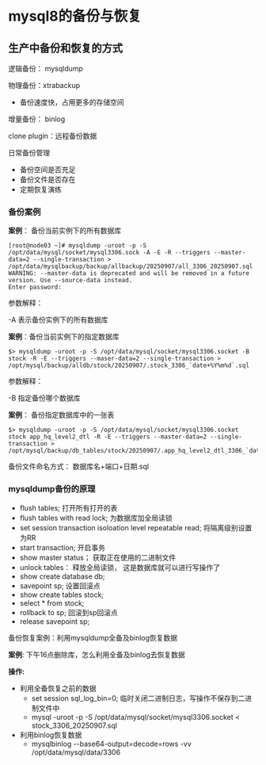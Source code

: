 # mysql8的备份与恢复



## 生产中备份和恢复的方式

逻辑备份： mysqldump

物理备份：xtrabackup

* 备份速度快，占用更多的存储空间

增量备份： binlog

clone plugin：远程备份数据



日常备份管理

* 备份空间是否充足
* 备份文件是否存在
* 定期恢复演练



### 备份案例

**案例**： 备份当前实例下的所有数据库

```shell
[root@node03 ~]# mysqldump -uroot -p -S /opt/data/mysql/socket/mysql3306.sock -A -E -R --triggers --master-data=2 --single-transaction > /opt/data/mysqlbackup/backup/allbackup/20250907/all_3306_20250907.sql
WARNING: --master-data is deprecated and will be removed in a future version. Use --source-data instead.
Enter password: 

```

参数解释：

-A 表示备份实例下的所有数据库



**案例**：备份当前实例下的指定数据库

```shell
$> mysqldump -uroot -p -S /opt/data/mysql/socket/mysql3306.socket -B stock -R -E --triggers --maser-data=2 --single-transaction > /opt/mysql/backup/alldb/stock/20250907/.stock_3306_`date+%Y%m%d`.sql
```

参数解释：

-B 指定备份哪个数据库



**案例**： 备份指定数据库中的一张表

```shell
$> mysqldump -uroot -p -S /opt/data/mysql/socket/mysql3306.socket stock app_hq_level2_dtl -R -E --triggers --master-data=2 --single-transaction > /opt/mysql/backup/db_tables/stock/20250907/.app_hq_level2_dtl_3306_`date+%Y%m%d`.sql
```





备份文件命名方式： 数据库名+端口+日期.sql



### mysqldump备份的原理

* flush tables;  打开所有打开的表
* flush tables with read lock;  为数据库加全局读锁
* set session transaction isoloation level repeatable read;  将隔离级别设置为RR
* start transaction;  开启事务
* show master status； 获取正在使用的二进制文件
* unlock tables： 释放全局读锁， 这是数据库就可以进行写操作了
* show create database db; 
* savepoint sp;  设置回滚点
* show create tables stock;
* select * from stock;
* rollback to sp;  回滚到sp回滚点
* release savepoint sp;



备份恢复案例：利用mysqldump全备及binlog恢复数据

**案例**: 下午16点删除库，怎么利用全备及binlog去恢复数据

**操作:**

* 利用全备恢复之前的数据
  * set session sql_log_bin=0;  临时关闭二进制日志，写操作不保存到二进制文件中
  * mysql -uroot -p -S /opt/data/mysql/socket/mysql3306.socket < stock_3306_20250907.sql
* 利用binlog恢复数据
  * mysqlbinlog --base64-output=decode=rows -vv  /opt/data/mysql/data/3306

